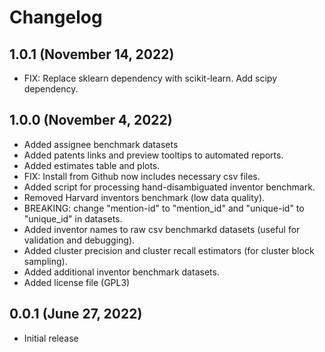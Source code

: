 # Changelog

## 1.0.1 (November 14, 2022)

- FIX: Replace sklearn dependency with scikit-learn. Add scipy dependency.

## 1.0.0 (November 4, 2022)

- Added assignee benchmark datasets
- Added patents links and preview tooltips to automated reports.
- Added estimates table and plots.
- FIX: Install from Github now includes necessary csv files.
- Added script for processing hand-disambiguated inventor benchmark.
- Removed Harvard inventors benchmark (low data quality).
- BREAKING: change "mention-id" to "mention_id" and "unique-id" to "unique_id" in datasets.
- Added inventor names to raw csv benchmarkd datasets (useful for validation and debugging).
- Added cluster precision and cluster recall estimators (for cluster block sampling).
- Added additional inventor benchmark datasets.
- Added license file (GPL3)

## 0.0.1 (June 27, 2022)

- Initial release